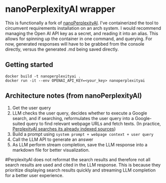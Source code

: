 # nanoPerplexityAI wrapper

This is functionally a fork of [nanoPerplexityAI](https://github.com/Yusuke710/nanoPerplexityAI). I've containerized the tool to circumvent requirements installation on an arch system. I would recommend managing the Open AI API key as a secret, and reading it into an alias. This allows for spinning up the container in one command, and querying. For now, generated responses will have to be grabbed from the console directly, versus the generated .md being saved directly.

## Getting started
```
docker build -t nanoperplexityai .
docker run -it --env OPENAI_API_KEY=<your_key> nanoperplexityai
```

## Architecture notes (from nanoPerplexityAI)

1. Get the user query
2. LLM checks the user query, decides whether to execute a Google search, and if searching, reformulates the user query into a Google-suited query to find relevant webpage URLs and fetch texts. (In practice, [PerplexityAI searches its already indexed sources](https://www.perplexity.ai/hub/faq/how-does-perplexity-work))
3. Build a prompt using `system prompt + webpage context + user query`
4. Call the LLM API to generate an answer
5. As LLM perform stream completion, save the LLM response into a markdown file for better visualization. 

#PerplexityAI does not reformat the search results and therefore not all search results are used and cited in the LLM response. This is because they prioritize displaying search results quickly and streaming LLM completion for a better user experience.
